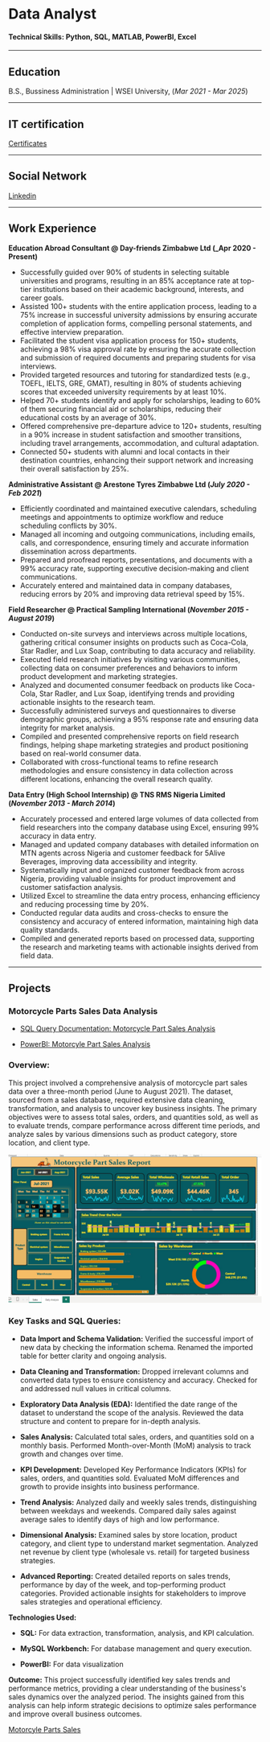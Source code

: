 # Data Analyst

#### Technical Skills: Python, SQL, MATLAB, PowerBI, Excel

---
## Education

B.S., Bussiness Administration | WSEI University, (_Mar 2021 - Mar 2025_)	

---
## IT certification

[Certificates](https://github.com/Bensha93/portfolio/tree/main/Certificates)

---
## Social Network

[Linkedin](www.linkedin.com/in/adewole-oyediran-6204a2263)

---
## Work Experience
**Education Abroad Consultant @ Day-friends Zimbabwe Ltd (_Apr 2020 - Present)**
- Successfully guided over 90% of students in selecting suitable universities and programs, resulting in an 85% acceptance rate at top-tier institutions based on their academic background, interests, and career goals.
- Assisted 100+ students with the entire application process, leading to a 75% increase in successful university admissions by ensuring accurate completion of application forms, compelling personal statements, and effective interview preparation.
- Facilitated the student visa application process for 150+ students, achieving a 98% visa approval rate by ensuring the accurate collection and submission of required documents and preparing students for visa interviews.
- Provided targeted resources and tutoring for standardized tests (e.g., TOEFL, IELTS, GRE, GMAT), resulting in 80% of students achieving scores that exceeded university requirements by at least 10%.
- Helped 70+ students identify and apply for scholarships, leading to 60% of them securing financial aid or scholarships, reducing their educational costs by an average of 30%.
- Offered comprehensive pre-departure advice to 120+ students, resulting in a 90% increase in student satisfaction and smoother transitions, including travel arrangements, accommodation, and cultural adaptation.
- Connected 50+ students with alumni and local contacts in their destination countries, enhancing their support network and increasing their overall satisfaction by 25%.

**Administrative Assistant @ Arestone Tyres Zimbabwe Ltd (_July 2020 - Feb 2021_)**
- Efficiently coordinated and maintained executive calendars, scheduling meetings and appointments to optimize workflow and reduce scheduling conflicts by 30%.
- Managed all incoming and outgoing communications, including emails, calls, and correspondence, ensuring timely and accurate information dissemination across departments.
- Prepared and proofread reports, presentations, and documents with a 99% accuracy rate, supporting executive decision-making and client communications.
- Accurately entered and maintained data in company databases, reducing errors by 20% and improving data retrieval speed by 15%.

**Field Researcher @ Practical Sampling International (_November 2015 - August 2019_)**
- Conducted on-site surveys and interviews across multiple locations, gathering critical consumer insights on products such as Coca-Cola, Star Radler, and Lux Soap, contributing to data accuracy and reliability.
- Executed field research initiatives by visiting various communities, collecting data on consumer preferences and behaviors to inform product development and marketing strategies.
- Analyzed and documented consumer feedback on products like Coca-Cola, Star Radler, and Lux Soap, identifying trends and providing actionable insights to the research team.
- Successfully administered surveys and questionnaires to diverse demographic groups, achieving a 95% response rate and ensuring data integrity for market analysis.
- Compiled and presented comprehensive reports on field research findings, helping shape marketing strategies and product positioning based on real-world consumer data.
- Collaborated with cross-functional teams to refine research methodologies and ensure consistency in data collection across different locations, enhancing the overall research quality.

**Data Entry (High School Internship) @ TNS RMS Nigeria Limited (_November 2013 - March 2014_)**
- Accurately processed and entered large volumes of data collected from field researchers into the company database using Excel, ensuring 99% accuracy in data entry.
- Managed and updated company databases with detailed information on MTN agents across Nigeria and customer feedback for 5Alive Beverages, improving data accessibility and integrity.
- Systematically input and organized customer feedback from across Nigeria, providing valuable insights for product improvement and customer satisfaction analysis.
- Utilized Excel to streamline the data entry process, enhancing efficiency and reducing processing time by 20%.
- Conducted regular data audits and cross-checks to ensure the consistency and accuracy of entered information, maintaining high data quality standards.
- Compiled and generated reports based on processed data, supporting the research and marketing teams with actionable insights derived from field data.


  
---

## Projects
### Motorcycle Parts Sales Data Analysis

- [SQL Query Documentation: Motorcycle Part Sales Analysis](https://github.com/Bensha93/portfolio/blob/main/SQL%20Query%20Documentation_%20Motorcycle%20_Part%20Sales%20Analysis.pdf)

- [PowerBI: Motorcyle Part Sales Analysis](https://github.com/Bensha93/portfolio/blob/main/Motorcycle_Part_Sales_PowerBI.pbix)

### Overview:
This project involved a comprehensive analysis of motorcycle part sales data over a three-month period (June to August 2021). The dataset, sourced from a sales database, required extensive data cleaning, transformation, and analysis to uncover key business insights. The primary objectives were to assess total sales, orders, and quantities sold, as well as to evaluate trends, compare performance across different time periods, and analyze sales by various dimensions such as product category, store location, and client type.

 ![Motorcycle Part](assest/PowerBI_pro.jpg)

### Key Tasks and SQL Queries:

- **Data Import and Schema Validation:**
Verified the successful import of new data by checking the information schema.
Renamed the imported table for better clarity and ongoing analysis.

- **Data Cleaning and Transformation:**
Dropped irrelevant columns and converted data types to ensure consistency and accuracy.
Checked for and addressed null values in critical columns.

- **Exploratory Data Analysis (EDA):**
Identified the date range of the dataset to understand the scope of the analysis.
Reviewed the data structure and content to prepare for in-depth analysis.

- **Sales Analysis:**
Calculated total sales, orders, and quantities sold on a monthly basis.
Performed Month-over-Month (MoM) analysis to track growth and changes over time.

- **KPI Development:**
Developed Key Performance Indicators (KPIs) for sales, orders, and quantities sold.
Evaluated MoM differences and growth to provide insights into business performance.

- **Trend Analysis:**
Analyzed daily and weekly sales trends, distinguishing between weekdays and weekends.
Compared daily sales against average sales to identify days of high and low performance.

- **Dimensional Analysis:**
Examined sales by store location, product category, and client type to understand market segmentation.
Analyzed net revenue by client type (wholesale vs. retail) for targeted business strategies.

- **Advanced Reporting:**
Created detailed reports on sales trends, performance by day of the week, and top-performing product categories.
Provided actionable insights for stakeholders to improve sales strategies and operational efficiency.

**Technologies Used:**
  
-  **SQL:** For data extraction, transformation, analysis, and KPI calculation.
  
-  **MySQL Workbench:** For database management and query execution.

-  **PowerBI:** For data visualization

**Outcome:**
This project successfully identified key sales trends and performance metrics, providing a clear understanding of the business's sales dynamics over the analyzed period. The insights gained from this analysis can help inform strategic decisions to optimize sales performance and improve overall business outcomes.


[Motorcyle Parts Sales](https://github.com/Bensha93/portfolio/blob/main/SQL%20Query%20Documentation_%20Motorcycle%20_Part%20Sales%20Analysis.pdf)
